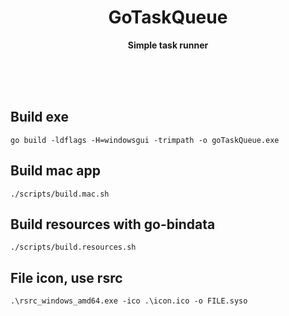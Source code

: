 <div align="center">
	<h1>GoTaskQueue</h1>
	<p>
		<b>Simple task runner</b>
	</p>
	<br>
	<br>
	<br>
</div>

Build exe
---
````
go build -ldflags -H=windowsgui -trimpath -o goTaskQueue.exe
````

Build mac app
---
```
./scripts/build.mac.sh
```

Build resources with go-bindata
---
````
./scripts/build.resources.sh
````

File icon, use rsrc 
---
````
.\rsrc_windows_amd64.exe -ico .\icon.ico -o FILE.syso
````

